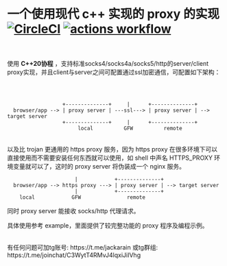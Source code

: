 一个使用现代 c++ 实现的 proxy 的实现
<BR>
[![CircleCI](https://dl.circleci.com/status-badge/img/gh/Jackarain/proxy/tree/master.svg?style=shield)](https://dl.circleci.com/status-badge/redirect/gh/Jackarain/proxy/tree/master)
[![actions workflow](https://github.com/jackarain/proxy/actions/workflows/Build.yml/badge.svg)](https://github.com/Jackarain/proxy/actions)
<BR>
<BR>
=======================================

使用 **C++20协程** ，支持标准socks4/socks4a/socks5/http的server/client proxy实现，并且client与server之间可配置通过ssl加密通信，可配置如下架构：

<BR>

~~~

                  +--------------+     |      +--------------+
  browser/app --> | proxy server | ---ssl---> | proxy server | --> target server
                  +--------------+     |      +--------------+
                       local          GFW          remote
~~~
<BR>
以及比 trojan 更通用的 https proxy 服务，因为 https proxy 在很多环境下可以直接使用而不需要安装任何东西就可以使用，如 shell 中声名 HTTPS_PROXY 环境变量就可以了，这时的 proxy server 将伪装成一个 nginx 服务。

~~~
                      |            +--------------+
  browser/app --> https proxy ---> | proxy server | --> target server
                      |            +--------------+
    local            GFW               remote
~~~

同时 proxy server 能接收 socks/http 代理请求。
<BR>

具体使用参考 example，里面提供了较完整功能的 proxy 程序及编程示例。

<BR>
有任何问题可加tg账号: https://t.me/jackarain 或tg群组: https://t.me/joinchat/C3WytT4RMvJ4lqxiJiIVhg
